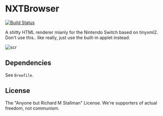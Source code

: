 # NXTBrowser
[![Build Status](https://travis-ci.org/filfat/SimpleWebNX.svg?branch=master)](https://travis-ci.org/filfat/SimpleWebNX)

A shitty HTML renderer mianly for the Nintendo Switch based on tinyxml2.  
Don't use this.. like really, just use the built-in applet instead.

![scr](https://i.imgur.com/0cFrkUB.png)

## Dependencies
See `Brewfile`.

## License
The "Anyone but Richard M Stallman" License. We're supporters of actual freedom, not communism.
